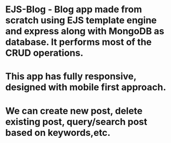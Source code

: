 # EJS-Blog - Blog app made from scratch using EJS template engine and express along with MongoDB as database. It performs most of the CRUD operations.

# This app has fully responsive, designed with mobile first approach.

# We can create new post, delete existing post, query/search post based on keywords,etc.
